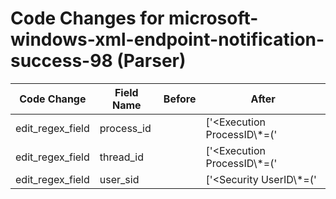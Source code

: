 # Code Changes for microsoft-windows-xml-endpoint-notification-success-98 (Parser)

| Code Change | Field Name | Before | After |
|-------------|------------|--------|-------|
| edit_regex_field | process_id |  | ['<Execution ProcessID\\*=(\'|")({process_id}\d+)(\'|") ThreadID\\*=(\'|")({thread_id}\d+)(\'|")\/>'] |
| edit_regex_field | thread_id |  | ['<Execution ProcessID\\*=(\'|")({process_id}\d+)(\'|") ThreadID\\*=(\'|")({thread_id}\d+)(\'|")\/>'] |
| edit_regex_field | user_sid |  | ['<Security UserID\\*=(\'|")({user_sid}[^<\'"]+)'] |